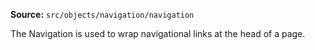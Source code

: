 **Source:** `src/objects/navigation/navigation`

The Navigation is used to wrap navigational links at the head of a page.